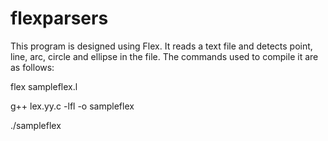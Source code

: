 flexparsers
===========
This program is designed using Flex.
It reads a text file and detects point, line, arc, circle and ellipse in the file.
The commands used to compile it are as follows:

flex sampleflex.l

g++ lex.yy.c -lfl -o sampleflex

./sampleflex

